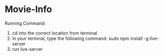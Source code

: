 # Movie-Info
Running Command:
1. cd into the correct location from terminal
2. In your terminal, type the following command:
  sudo npm install -g live-server
3. run live-server
